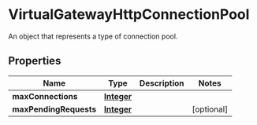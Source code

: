 

# VirtualGatewayHttpConnectionPool

An object that represents a type of connection pool.

## Properties

| Name | Type | Description | Notes |
|------------ | ------------- | ------------- | -------------|
|**maxConnections** | [**Integer**](Integer.md) |  |  |
|**maxPendingRequests** | [**Integer**](Integer.md) |  |  [optional] |



